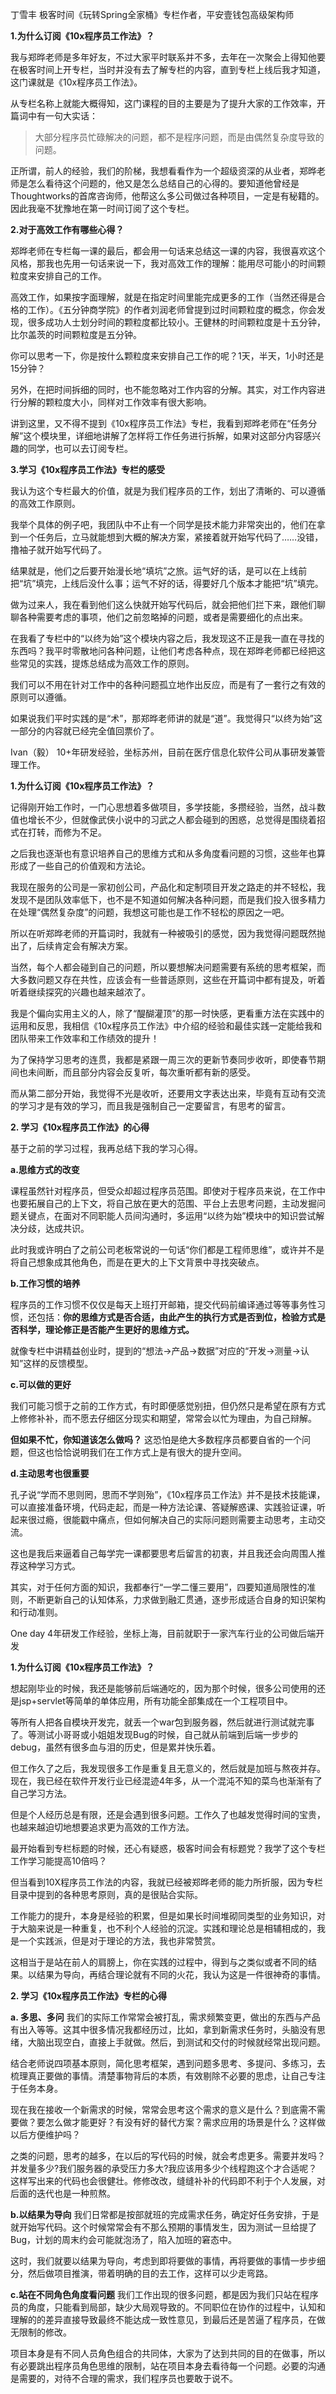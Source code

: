 丁雪丰
极客时间《玩转Spring全家桶》专栏作者，平安壹钱包高级架构师

**1.为什么订阅《10x程序员工作法》？** 

我与郑晔老师是多年好友，不过大家平时联系并不多，去年在一次聚会上得知他要在极客时间上开专栏，当时并没有去了解专栏的内容，直到专栏上线后我才知道，这门课就是《10x程序员工作法》。

从专栏名称上就能大概得知，这门课程的目的主要是为了提升大家的工作效率，开篇词中有一句大实话：

> 大部分程序员忙碌解决的问题，都不是程序问题，而是由偶然复杂度导致的问题。

正所谓，前人的经验，我们的阶梯，我想看看作为一个超级资深的从业者，郑晔老师是怎么看待这个问题的，他又是怎么总结自己的心得的。要知道他曾经是Thoughtworks的首席咨询师，他帮这么多公司做过各种项目，一定是有秘籍的。因此我毫不犹豫地在第一时间订阅了这个专栏。

**2.对于高效工作有哪些心得？** 

郑晔老师在专栏每一课的最后，都会用一句话来总结这一课的内容，我很喜欢这个风格，那我也先用一句话来说一下，我对高效工作的理解：能用尽可能小的时间颗粒度来安排自己的工作。

高效工作，如果按字面理解，就是在指定时间里能完成更多的工作（当然还得是合格的工作）。《五分钟商学院》的作者刘润老师曾提到过时间颗粒度的概念，你会发现，很多成功人士划分时间的颗粒度都比较小。王健林的时间颗粒度是十五分钟，比尔盖茨的时间颗粒度是五分钟。

你可以思考一下，你是按什么颗粒度来安排自己工作的呢？1天，半天，1小时还是15分钟？

另外，在把时间拆细的同时，也不能忽略对工作内容的分解。其实，对工作内容进行分解的颗粒度大小，同样对工作效率有很大影响。

讲到这里，又不得不提到《10x程序员工作法》专栏，我看到郑晔老师在“任务分解”这个模块里，详细地讲解了怎样将工作任务进行拆解，如果对这部分内容感兴趣的同学，也可以去订阅专栏。

**3.学习《10x程序员工作法》专栏的感受** 

我认为这个专栏最大的价值，就是为我们程序员的工作，划出了清晰的、可以遵循的高效工作原则。

我举个具体的例子吧，我团队中不止有一个同学是技术能力非常突出的，他们在拿到一个任务后，立马就能想到大概的解决方案，紧接着就开始写代码了……没错，撸袖子就开始写代码了。

结果就是，他们之后要开始漫长地“填坑”之旅。运气好的话，是可以在上线前把“坑”填完，上线后没什么事；运气不好的话，得要好几个版本才能把“坑”填完。

做为过来人，我在看到他们这么快就开始写代码后，就会把他们拦下来，跟他们聊聊各种需要考虑的事项，他们之前忽略掉的问题，或者是需要细化的点出来。

在我看了专栏中的“以终为始”这个模块内容之后，我发现这不正是我一直在寻找的东西吗？我平时零散地问各种问题，让他们考虑各种点，现在郑晔老师都已经把这些常见的实践，提炼总结成为高效工作的原则。

我们可以不用在针对工作中的各种问题孤立地作出反应，而是有了一套行之有效的原则可以遵循。

如果说我们平时实践的是“术”，那郑晔老师讲的就是“道”。我觉得只“以终为始”这一部分的内容就已经完全值回票价了。

Ivan（毅）
10+年研发经验，坐标苏州，目前在医疗信息化软件公司从事研发兼管理工作。

**1.为什么订阅《10x程序员工作法》？** 

记得刚开始工作时，一门心思想着多做项目，多学技能，多攒经验，当然，战斗数值也增长不少，但就像武侠小说中的习武之人都会碰到的困惑，总觉得是围绕着招式在打转，而修为不足。

之后我也逐渐也有意识培养自己的思维方式和从多角度看问题的习惯，这些年也算形成了一些自己的价值观和方法论。

我现在服务的公司是一家初创公司，产品化和定制项目开发之路走的并不轻松，我发现不是团队效率低下，也不是不知道如何解决各种问题，而是我们投入很多精力在处理“偶然复杂度”的问题，我想这可能也是工作不轻松的原因之一吧。

所以在听郑晔老师的开篇词时，我就有一种被吸引的感觉，因为我觉得问题既然抛出了，后续肯定会有解决方案。

当然，每个人都会碰到自己的问题，所以要想解决问题需要有系统的思考框架，而大多数问题又存在共性，应该会有一些普适原则，这些在开篇词中都有提及，听着听着继续探究的兴趣也越来越浓了。

我是个偏向实用主义的人，除了“醍醐灌顶”的那一时快感，更看重方法在实践中的运用和反思，我相信《10x程序员工作法》中介绍的经验和最佳实践一定能给我和团队带来工作效率和工作绩效的提升！

为了保持学习思考的连贯，我都是紧跟一周三次的更新节奏同步收听，即使春节期间也未间断，而且部分内容会反复听，每次重听都有新的感受。

而从第二部分开始，我觉得不光是收听，还要用文字表达出来，毕竟有互动有交流的学习才是有效的学习，而且我是强制自己一定要留言，有思考的留言。

**2. 学习《10x程序员工作法》的心得** 

基于之前的学习过程，我再总结下我的学习心得。

**a.思维方式的改变** 

课程虽然针对程序员，但受众却超过程序员范围。即使对于程序员来说，在工作中也要拓展自己的上下文，将自己放在更大的范围、平台上去思考问题，主动发掘问题关键点，在面对不同职能人员间沟通时，多运用“以终为始”模块中的知识尝试解决分歧，达成共识。

此时我或许明白了之前公司老板常说的一句话“你们都是工程师思维”，或许并不是将自己想象成其他角色，而是在更大的上下文背景中寻找突破点。

**b.工作习惯的培养** 

程序员的工作习惯不仅仅是每天上班打开邮箱，提交代码前编译通过等等事务性习惯，还包括：**你的思维方式是否合适，由此产生的执行方式是否到位，检验方式是否科学，理论修正是否能产生更好的思维方式。** 

就像专栏中讲精益创业时，提到的“想法->产品->数据”对应的“开发->测量->认知”这样的反馈模型。

**c.可以做的更好** 

我们可能习惯于之前的工作方式，有时即便感觉别扭，但仍然只是希望在原有方式上修修补补，而不愿去仔细区分现实和期望，常常会以忙为理由，为自己辩解。

**但如果不忙，你知道该怎么做吗？** 这恐怕是绝大多数程序员都要自省的一个问题，但这也恰恰说明我们在工作方式上是有很大的提升空间。

**d.主动思考也很重要** 

孔子说“学而不思则罔，思而不学则殆”，《10x程序员工作法》并不是技术技能课，可以直接准备环境，代码走起，而是一种方法论课、答疑解惑课、实践验证课，听起来很过瘾，很能戳中痛点，但如何解决自己的实际问题则需要主动思考，主动交流。

这也是我后来逼着自己每学完一课都要思考后留言的初衷，并且我还会向周围人推荐这种学习方式。

其实，对于任何方面的知识，我都奉行“一学二懂三要用”，四要知道局限性的准则，不断更新自己的认知体系，力求做到融汇贯通，逐步形成适合自身的知识架构和行动准则。

One day
4年研发工作经验，坐标上海，目前就职于一家汽车行业的公司做后端开发

**1.为什么订阅《10x程序员工作法》？** 

想起刚毕业的时候，我还是能够前后端通吃的，因为那个时候，很多公司使用的还是jsp+servlet等简单的单体应用，所有功能全部集成在一个工程项目中。

等所有人把各自模块开发完，就丢一个war包到服务器，然后就进行测试就完事了。等测试小哥哥或小姐姐发现Bug的时候，自己就从前端到后端一步步的debug，虽然有很多血与泪的历史，但是累并快乐着。

但工作久了之后，我发现很多工作是重复且无意义的，然后就是加班与熬夜并存。现在，我已经在软件开发行业已经混迹4年多，从一个混沌不知的菜鸟也渐渐有了自己学习方法。

但是个人经历总是有限，还是会遇到很多问题。工作久了也越发觉得时间的宝贵，也越来越迫切地想要追求更为高效的工作方法。

最开始看到专栏标题的时候，还心有疑惑，极客时间会有标题党？我学了这个专栏工作学习能提高10倍吗？

但当看到10X程序员工作法的内容，我就已经被郑晔老师的能力所折服，因为专栏目录中提到的各种思考原则，真的是很贴合实际。

工作能力的提升，本身是经验的积累，但是如果长时间堆砌同类型的业务知识，对于大脑来说是一种重复，也不利个人经验的沉淀。实践和理论总是相辅相成的，我是一个实践派，但是对于理论的方法，我也非常赞赏。

这相当于是站在前人的肩膀上，你在实践的过程中，得到与之类似或者不同的结果。以结果为导向，再结合理论就有不同的火花，我认为这是一件很神奇的事情。

**2. 学习《10x程序员工作法》专栏的心得** 

**a. 多思、多问** 
我们的实际工作常常会被打乱，需求频繁变更，做出的东西与产品有出入等等。这其中很多情况我都经历过，比如，拿到新需求任务时，头脑没有思绪，大脑出现空白，直接上手就做。然后，到测试和交付的时候就经常出现问题。

结合老师说四项基本原则，简化思考框架，遇到问题多思考、多提问、多练习，去梳理真正要做的事情。清楚事物背后的本质，有效剔除不必要的思虑，让自己专注于任务本身。

现在我在接收一个新需求的时候，常常会思考这个需求的意义是什么？到底需不需要做？要怎么做才能更好？有没有好的替代方案？需求应用的场景是什么？这样做以后方便维护吗？

之类的问题，思考的越多，在以后的写代码的时候，就会考虑更多。需要并发吗？并发量多少?我们服务器的承受压力多大?我应该用多少个线程跑这个才合适呢？这样写出来的代码也会很健壮。修修改改，缝缝补补的代码即不利于个人发展，对后面的迭代也是一种煎熬。

**b.以结果为导向** 
我们日常都是按部就班的完成需求任务，确定好任务安排，于是就开始写代码。这个时候常常会有不那么预期的事情发生，因为测试一旦给提了Bug，计划的周末约会可能就泡汤了，陷入加班的窘态中。

这时，我们就要以结果为导向，考虑到即将要做的事情，再将要做的事情一步步细分，然后做项目推演，带着明确的目的去工作，这样可以少走弯路。

**c.站在不同角色角度看问题** 
我们工作出现的很多问题，都是因为我们只站在程序员的角度，只能看到局部，缺少大局观导致的。不同职位在协作的过程中，认知和理解的的差异直接导致最终不能达成一致性意见，到最后还是苦逼了程序员，在做无限制的修改。

项目本身是有不同人员角色组合的共同体，大家为了达到共同的目的在做事，所以有必要跳出程序员角色思维的限制，站在项目本身去看待每一个问题。必要的沟通是需要的，对待不合理的需求，我们程序员也要敢于说不。

